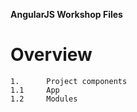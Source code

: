 **AngularJS Workshop Files**

# Overview
    1.      Project components
    1.1     App
    1.2     Modules

